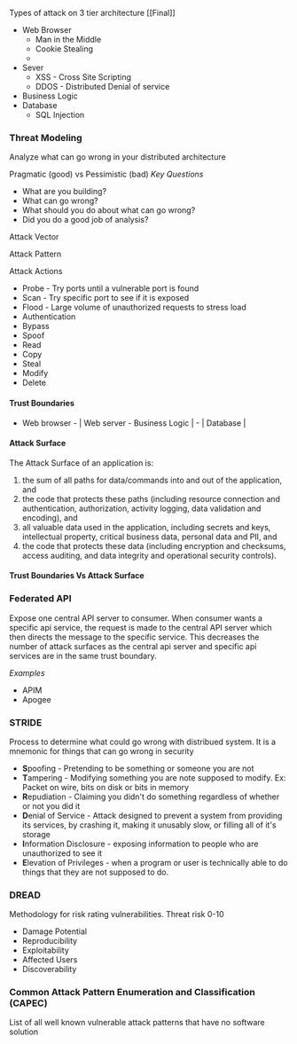 Types of attack on 3 tier architecture  [[Final]]
- Web Browser
	- Man in the Middle
	- Cookie Stealing
	- 
- Sever
	- XSS - Cross Site Scripting
	- DDOS - Distributed Denial of service
- Business Logic
- Database
	- SQL Injection

### Threat Modeling
Analyze what can go wrong in your distributed architecture

Pragmatic (good) vs Pessimistic (bad)
_Key Questions_
- What are you building?
- What can go wrong?
- What should you do about what can go wrong?
- Did you do a good job of analysis?

Attack Vector 


Attack Pattern

Attack Actions
- Probe - Try ports until a vulnerable port is found
- Scan - Try specific port to see if it is exposed
- Flood - Large volume of unauthorized requests to stress load
- Authentication
- Bypass
- Spoof
- Read
- Copy
- Steal
- Modify
- Delete


#### Trust Boundaries
- Web browser - | Web server - Business Logic | - | Database |

#### Attack Surface
The Attack Surface of an application is:
1. the sum of all paths for data/commands into and out of the application, and
2. the code that protects these paths (including resource connection and authentication,
authorization, activity logging, data validation and encoding), and
3. all valuable data used in the application, including secrets and keys, intellectual property,
critical business data, personal data and PII, and
4. the code that protects these data (including encryption and checksums, access auditing,
and data integrity and operational security controls).

#### Trust Boundaries Vs Attack Surface

### Federated API
Expose one central API server to consumer. When consumer wants a specific api service, the request is made to the central API server which then directs the message to the specific service.
This decreases the number of attack surfaces as the central api server and specific api services are in the same trust boundary.

_Examples_
- APIM 
- Apogee


### STRIDE
Process to determine what could go wrong with distribued system. It is a mnemonic for things that can go wrong in security

- **S**poofing - Pretending to be something or someone you are not
- **T**ampering - Modifying something you are note supposed to modify. Ex: Packet on wire, bits on disk or bits in memory
- **R**epudiation - Claiming you didn't do something regardless of whether or not you did it
- **D**enial of Service - Attack designed to prevent a system from providing its services, by crashing it, making it unusably slow, or filling all of it's storage
- **I**nformation Disclosure - exposing information to people who are unauthorized to see it
- **E**levation of Privileges - when a program or user is technically able to do things that they are not supposed to do.

### DREAD
Methodology for risk rating vulnerabilities. Threat risk 0-10
- Damage Potential
- Reproducibility
- Exploitability
- Affected Users
- Discoverability

### Common Attack Pattern Enumeration and Classification (CAPEC)
List of all well known vulnerable attack patterns that have no software solution 
